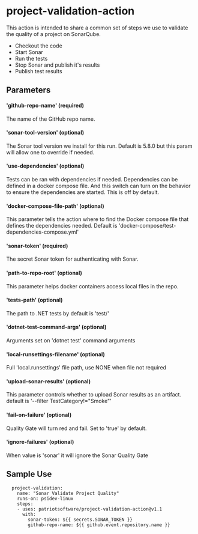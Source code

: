 # project-validation-action

This action is intended to share a common set of steps we use to
validate the quality of a project on SonarQube.

- Checkout the code
- Start Sonar
- Run the tests
- Stop Sonar and publish it's results
- Publish test results

## Parameters

#### 'github-repo-name' (required)
The name of the GitHub repo name.

#### 'sonar-tool-version' (optional)
The Sonar tool version we install for this run. Default 
is 5.8.0 but this param will allow one to override if
needed.

#### 'use-dependencies' (optional)
Tests can be ran with dependencies if needed. Dependencies
can be defined in a docker compose file. And this switch
can turn on the behavior to ensure the dependencies are 
started. This is off by default.

#### 'docker-compose-file-path' (optional)
This parameter tells the action where to find the 
Docker compose file that defines the dependencies
needed. Default is 'docker-compose/test-dependencies-compose.yml'

#### 'sonar-token' (required)
The secret Sonar token for authenticating with Sonar.

#### 'path-to-repo-root' (optional)
This parameter helps docker containers access local files in the repo.

#### 'tests-path' (optional)
The path to .NET tests by default is 'test/'

#### 'dotnet-test-command-args' (optional)
Arguments set on 'dotnet test' command arguments

#### 'local-runsettings-filename' (optional)
Full 'local.runsettings' file path, use NONE when file not required

#### 'upload-sonar-results' (optional)
This parameter controls whether to upload Sonar results as an artifact.
default is '--filter TestCategory!="Smoke"'

#### 'fail-on-failure' (optional)
Quality Gate will turn red and fail. Set to 'true' by default.  

#### 'ignore-failures' (optional)
When value is 'sonar' it will ignore the Sonar Quality Gate

## Sample Use

```
  project-validation:
    name: "Sonar Validate Project Quality"
    runs-on: psidev-linux
    steps:
    - uses: patriotsoftware/project-validation-action@v1.1
      with:
        sonar-token: ${{ secrets.SONAR_TOKEN }}
        github-repo-name: ${{ github.event.repository.name }}   
```
